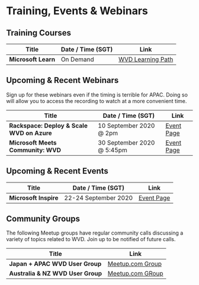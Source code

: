 # Training, Events & Webinars

## Training Courses

| Title                                | Date / Time (SGT)         | Link                                                     |
| ------------------------------------ | ------------------------- |--------------------------------------------------------- |
| **Microsoft Learn**   | On Demand | [WVD Learning Path](https://docs.microsoft.com/en-us/learn/paths/m365-wvd/)                |  


## Upcoming & Recent Webinars
Sign up for these webinars even if the timing is terrible for APAC. Doing so will allow you to access the recording to watch at a more convenient time.

| Title                                | Date / Time (SGT)         | Link                                                     |
| ------------------------------------ | ------------------------- |--------------------------------------------------------- |
| **Rackspace: Deploy & Scale WVD on Azure** | 10 September 2020 @ 2pm | [Event Page](https://www.brighttalk.com/webcast/17680/434611) | 
| **Microsoft Meets Community: WVD**   | 30 September 2020 @ 5:45pm | [Event Page](https://aka.ms/wvdevent2020)                |  

## Upcoming & Recent Events

| Title                                | Date / Time (SGT)         | Link                                                     |
| ------------------------------------ | ------------------------- |--------------------------------------------------------- |
| **Microsoft Inspire**   | 22-24 September 2020 | [Event Page](https://www.microsoft.com/en-us/ignite)                |  


## Community Groups
The following Meetup groups have regular community calls discussing a variety of topics related to WVD. Join up to be notified of future calls.  

| Title                                |  Link                                                     |
| ------------------------------------ | --------------------------------------------------------- |
| **Japan + APAC WVD User Group**   |  [Meetup.com Group](https://www.meetup.com/Japan-Asia-Pacific-Windows-Virtual-Desktop-User-Group/)  |  
| **Australia & NZ WVD User Group** | [Meetup.com GRoup](https://www.meetup.com/Australia-New-Zealand-Windows-Virtual-Desktop-User-Group/) |
